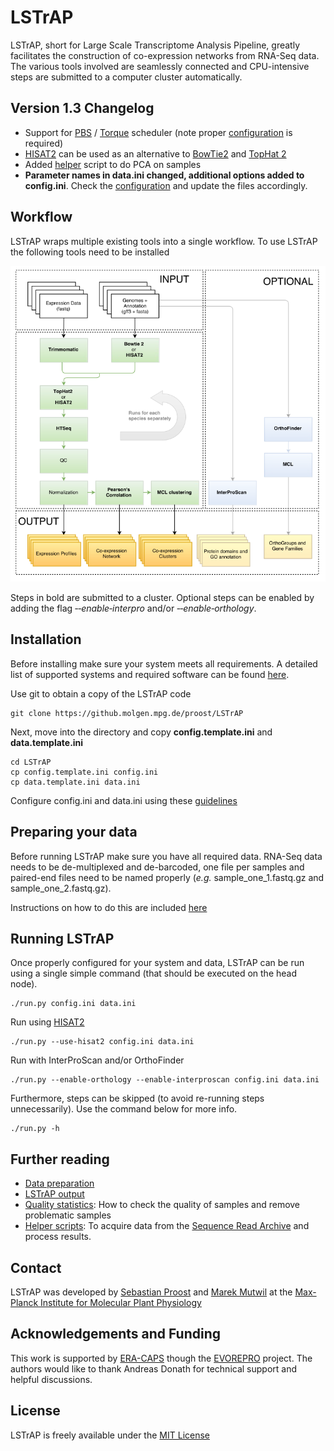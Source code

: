 # LSTrAP

LSTrAP, short for Large Scale Transcriptome Analysis Pipeline, greatly facilitates the construction of co-expression networks from
RNA-Seq data. The various tools involved are seamlessly connected and  CPU-intensive steps are submitted to a computer cluster 
automatically. 

## Version 1.3 Changelog

  * Support for [PBS](https://en.wikipedia.org/wiki/Portable_Batch_System) / [Torque](http://www.adaptivecomputing.com/products/open-source/torque/) scheduler (note proper [configuration](./docs/configuration.md) is required)
  * [HISAT2](https://ccb.jhu.edu/software/hisat2/index.shtml) can be used as an alternative to [BowTie2](http://bowtie-bio.sourceforge.net/bowtie2/index.shtml) and [TopHat 2](https://ccb.jhu.edu/software/tophat/index.shtml)
  * Added [helper](./docs/helper.md) script to do PCA on samples
  * **Parameter names in data.ini changed, additional options added to config.ini**. Check the [configuration](./docs/configuration.md)
   and update the files accordingly.

## Workflow

LSTrAP wraps multiple existing tools into a single workflow. To use LSTrAP the following tools need to be installed

![LSTrAP Workflow](docs/images/LSTrAP_workflow.png "Steps automated by LSTrAP")

Steps in bold are submitted to a cluster. Optional steps can be enabled by adding the flag *&#8209;&#8209;enable&#8209;interpro* and/or 
*&#8209;&#8209;enable&#8209;orthology*.

## Installation
Before installing make sure your system meets all requirements. A detailed list of supported systems and required 
software can be found [here](docs/preparation.md).


Use git to obtain a copy of the LSTrAP code

    git clone https://github.molgen.mpg.de/proost/LSTrAP

Next, move into the directory and copy **config.template.ini** and **data.template.ini**

    cd LSTrAP
    cp config.template.ini config.ini
    cp data.template.ini data.ini

Configure config.ini and data.ini using these [guidelines](docs/configuration.md)

## Preparing your data

Before running LSTrAP make sure you have all required data. RNA-Seq data needs to be de-multiplexed and de-barcoded, one
file per samples and paired-end files need to be named properly (*e.g.* sample_one_1.fastq.gz and sample_one_2.fastq.gz).

Instructions on how to do this are included [here](docs/data_preparation.md)

## Running LSTrAP

Once properly configured for your system and data, LSTrAP can be run using a single simple command (that should be 
executed on the head node).

    ./run.py config.ini data.ini

Run using [HISAT2](https://ccb.jhu.edu/software/hisat2/index.shtml)

    ./run.py --use-hisat2 config.ini data.ini

Run with InterProScan and/or OrthoFinder 

    ./run.py --enable-orthology --enable-interproscan config.ini data.ini

Furthermore, steps can be skipped (to avoid re-running steps unnecessarily). Use the command below for more info.

    ./run.py -h

## Further reading

  * [Data preparation](docs/data_preparation.md)
  * [LSTrAP output](docs/example_output.md)
  * [Quality statistics](docs/quality.md): How to check the quality of samples and remove problematic samples
  * [Helper scripts](docs/helper.md): To acquire data from the [Sequence Read Archive](https://www.ncbi.nlm.nih.gov/sra)
  and process results.

    
## Contact

LSTrAP was developed by [Sebastian Proost](mailto:proost@mpimp-golm.mpg.de) and [Marek Mutwil](mailto:mutwil@gmail.com) at the [Max-Planck Institute for Molecular Plant Physiology](http://www.mpimp-golm.mpg.de/2168/en)

## Acknowledgements and Funding

This work is supported by [ERA-CAPS](http://www.eracaps.org/) though the [EVOREPRO](http://www.evorepro.org/) project. 
The authors would like to thank Andreas Donath for technical support and helpful discussions.

## License

LSTrAP is freely available under the [MIT License](LICENSE.md)
